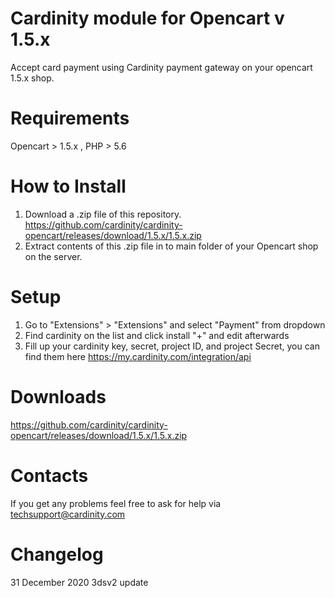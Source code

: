 # Cardinity module for Opencart v 1.5.x

Accept card payment using Cardinity payment gateway on your opencart 1.5.x shop.


# Requirements

Opencart > 1.5.x , PHP > 5.6

# How to Install

1. Download a .zip file of this repository.
https://github.com/cardinity/cardinity-opencart/releases/download/1.5.x/1.5.x.zip
2. Extract contents of this .zip file in to main folder of your Opencart shop on the server.

# Setup
1. Go to "Extensions" > "Extensions" and select "Payment" from dropdown
2. Find cardinity on the list and click install "+" and edit afterwards
3. Fill up your cardinity key, secret, project ID, and project Secret, you can find them here 
https://my.cardinity.com/integration/api

# Downloads

https://github.com/cardinity/cardinity-opencart/releases/download/1.5.x/1.5.x.zip



# Contacts

If you get any problems feel free to ask for help via <a href="mailto:techsupport@cardinity.com">techsupport@cardinity.com</a>


# Changelog

31 December 2020 3dsv2 update
